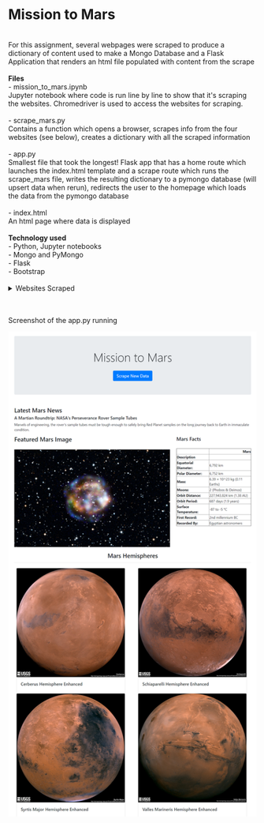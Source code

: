 # Mission to Mars

<br>
For this assignment, several webpages were scraped to produce a dictionary of content used to make a Mongo Database and a Flask Application that renders an html file populated with content from the scrape
<br> 
<br>
<b>Files</b>
<br>
- mission_to_mars.ipynb<br>
Jupyter notebook where code is run line by line to show that it's scraping the websites. Chromedriver is used to access the websites for scraping. 
<br>
<br>
- scrape_mars.py<br>
Contains a function which opens a browser, scrapes info from the four websites (see below), creates a dictionary with all the scraped information
<br>
<br>
- app.py<br>
Smallest file that took the longest! Flask app that has a home route which launches the index.html template and a scrape route which runs the scrape_mars file, writes the resulting dictionary to a pymongo database (will upsert data when rerun), redirects the user to the homepage which loads the data from the pymongo database
<br>
<br>
- index.html<br>
  An html page where data is displayed
<br>
<br>
<b>Technology used</b>
<br>
- Python, Jupyter notebooks<br>
- Mongo and PyMongo <br>
- Flask<br>
- Bootstrap
 
<br>
<br>

<details>
  <summary>Websites Scraped</summary>

    * Nasa Science - Mars Exploration Program
    For the space news headline and title text
    https://mars.nasa.gov/news/

    * NASA Jet Propulsion Laboratory  - Caltech
    For the featured image section 
    https://www.jpl.nasa.gov/spaceimages/?search=&category=Mars

    * Space Facts - Chris Jones
    For the mars facts table - taken directly from the Mars PLanet Profile table
    https://space-facts.com/mars/

    * USGS Astropedia
    For hemisphere images and their names
    https://astrogeology.usgs.gov/search/results?q=hemisphere+enhanced&k1=target&v1=Mars

</details>
<br><br>

Screenshot of the app.py running 

![index.html](screenshot.png)


